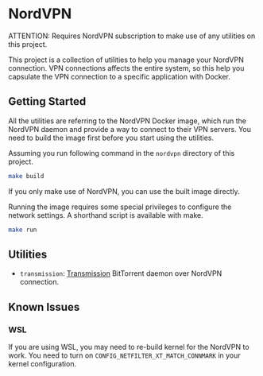 # NordVPN

ATTENTION: Requires NordVPN subscription to make use of any utilities on this project.

This project is a collection of utilities to help you manage your NordVPN connection. VPN connections affects the entire system, so this help you capsulate the VPN connection to a specific application with Docker.

## Getting Started

All the utilities are referring to the NordVPN Docker image, which run the NordVPN daemon and provide a way to connect to their VPN servers.
You need to build the image first before you start using the utilities.

Assuming you run following command in the `nordvpn` directory of this project.

```bash
make build
```

If you only make use of NordVPN, you can use the built image directly.

Running the image requires some special privileges to configure the network settings.
A shorthand script is available with make.

```bash
make run
```

## Utilities

- `transmission`: [Transmission](https://transmissionbt.com/) BitTorrent daemon over NordVPN connection.

## Known Issues

### WSL

If you are using WSL, you may need to re-build kernel for the NordVPN to work.
You need to turn on `CONFIG_NETFILTER_XT_MATCH_CONNMARK` in your kernel configuration.